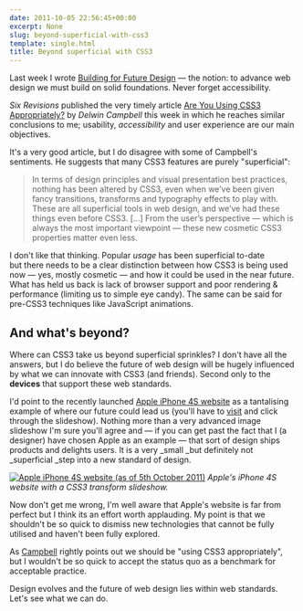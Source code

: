 ```yaml
---
date: 2011-10-05 22:56:45+00:00
excerpt: None
slug: beyond-superficial-with-css3
template: single.html
title: Beyond superficial with CSS3
---
```


Last week I wrote [Building for Future Design](http://dbushell.com/2011/10/01/building-for-future-design/) — the notion: to advance web design we must build on solid foundations. Never forget accessibility.

_Six Revisions_ published the very timely article [Are You Using CSS3 Appropriately?](http://sixrevisions.com/css/using-css3-appropriately/#comment-129212) by _Delwin Campbell_ this week in which he reaches similar conclusions to me; usability, _accessibility_ and user experience are our main objectives.

It's a very good article, but I do disagree with some of Campbell's sentiments. He suggests that many CSS3 features are purely "superficial":


<blockquote><p>In terms of design principles and visual presentation best practices, nothing has been altered by CSS3, even when we’ve been given fancy transitions, transforms and typography effects to play with. These are all superficial tools in web design, and we’ve had these things even before CSS3. [...] From the user’s perspective — which is always the most important viewpoint — these new cosmetic CSS3 properties matter even less.</p></blockquote>


I don't like that thinking. Popular _usage_ has been superficial to-date but there needs to be a clear distinction between how CSS3 is being used now — yes, mostly cosmetic — and how it could be used in the near future. What has held us back is lack of browser support and poor rendering & performance (limiting us to simple eye candy). The same can be said for pre-CSS3 techniques like JavaScript animations.


## And what's beyond?


Where can CSS3 take us beyond superficial sprinkles? I don't have all the answers, but I do believe the future of web design will be hugely influenced by what we can innovate with CSS3 (and friends). Second only to the **devices** that support these web standards.

I'd point to the recently launched [Apple iPhone 4S website](http://www.apple.com/iphone/) as a tantalising example of where our future could lead us (you'll have to [visit](http://www.apple.com/iphone/) and click through the slideshow). Nothing more than a very advanced image slideshow I'm sure you'll agree and — if you can get past the fact that I (a designer) have chosen Apple as an example — that sort of design ships products and delights users. It is a very _small _but definitely not _superficial _step into a new standard of design.


[![Apple iPhone 4S website (as of 5th October 2011)](http://dbushell.com/wp-content/uploads/2011/10/appleiphone4s.png)](http://www.apple.com/iphone/)
_Apple's iPhone 4S website with a CSS3 transform slideshow._


Now don't get me wrong, I'm well aware that Apple's website is far from perfect but I think its an effort worth applauding. My point is that we shouldn't be so quick to dismiss new technologies that cannot be fully utilised and haven't been fully explored.

As [Campbell](http://sixrevisions.com/css/using-css3-appropriately/#comment-129212) rightly points out we should be "using CSS3 appropriately", but I wouldn't be so quick to accept the status quo as a benchmark for acceptable practice.

Design evolves and the future of web design lies within web standards. Let's see what we can do.
